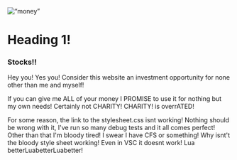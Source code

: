 <head>
    <meta charset="UTF-8">
    <meta name="viewport" content="width=device-width, initial-scale=1.0">
    <link rel=stylesheet href=“/styles.css”>
    <img alt=“money” src=“MONEY.png”>

</head>
<body>
    <h1>Heading 1!</h1>
    <h3>Stocks!!</h3>
    <p>Hey you! Yes you! Consider this website an investment opportunity for none other than me and myself!</p>
    <p>If you can give me ALL of your money I PROMISE to use it for nothing but my own needs! Certainly not CHARITY! CHARITY! is overrATED!</p>
    <p>For some reason, the link to the stylesheet.css isnt working! Nothing should be wrong with it, I've run so many debug tests and it all comes perfect! Other than that I'm bloody tired! I swear I have CFS or something! Why isnt't the bloody style sheet working! Even in VSC it doesnt work! Lua betterLuabetterLuabetter!</p>
</body>
</html>
